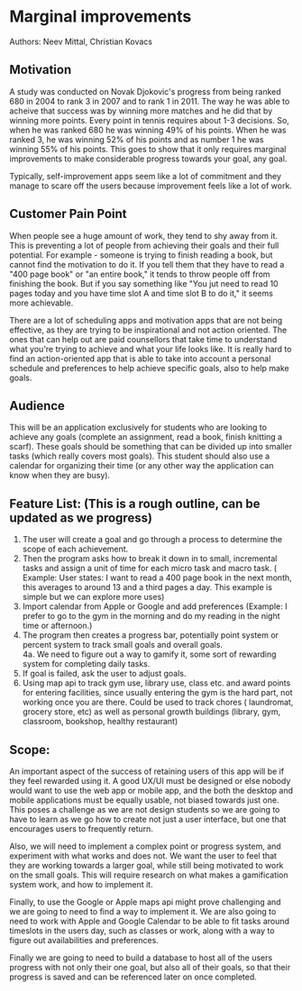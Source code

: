 # Marginal improvements
Authors: Neev Mittal, Christian Kovacs

## Motivation 
A study was conducted on Novak Djokovic's progress from being ranked 680 in 2004 to rank 3 in 2007 and to rank 1 in 2011. 
The way he was able to acheive that success was by winning more matches and he did that by winning more points.
Every point in tennis requires about 1-3 decisions. So, when he was ranked 680 he was winning 49% of his points. 
When he was ranked 3, he was winning 52% of his points and as number 1 he was winning 55% of his points. 
This goes to show that it only requires marginal improvements to make considerable progress towards your goal, any goal. 

Typically, self-improvement apps seem like a lot of commitment and they manage to scare off the users because improvement feels like a lot of work. 

## Customer Pain Point
When people see a huge amount of work, they tend to shy away from it. 
This is preventing a lot of people from achieving their goals and their full potential.
For example - someone is trying to finish reading a book, but cannot find the motivation to do it. 
If you tell them that they have to read a "400 page book" or "an entire book," it tends to throw people off from finishing the book. 
But if you say something like "You jut need to read 10 pages today and you have time slot A and time slot B to do it," it seems more achievable. 

There are a lot of scheduling apps and motivation apps that are not being effective, as they are trying to be inspirational and not action oriented. 
The ones that can help out are paid counsellors that take time to understand what you're trying to achieve and what your life looks like. 
It is really hard to find an action-oriented app that is able to take into account a personal schedule and preferences to help achieve specific goals, also to help make goals. 

## Audience
This will be an application exclusively for students who are looking to achieve any goals (complete an assignment, read a book, finish knitting a scarf). 
These goals should be something that can be divided up into smaller tasks (which really covers most goals). 
This student should also use a calendar for organizing their time (or any other way the application can know when they are busy).


## Feature List: (This is a rough outline, can be updated as we progress)
1. The user will create a goal and go through a process to determine the scope of each achievement.
2. Then the program asks how to break it down in to small, incremental tasks and assign a unit of time for each micro task and macro task. ( Example: User states: I want to read a 400 page book in the next month, this averages to around 13 and a third pages a day.  This example is simple but we can explore more uses)
3. Import calendar from Apple or Google and add preferences (Example: I prefer to go to the gym in the morning and do my reading in the night time or afternoon.)
4. The program then creates a progress bar, potentially point system or percent system to track small goals and overall goals.  
4a. We need to figure out a way to gamify it, some sort of rewarding system for completing daily tasks.
5. If goal is failed, ask the user to adjust goals. 
6. Using map api to track gym use, library use, class etc. and award points for entering facilities, since usually entering the gym is the hard part, not working once you are there.  Could be used to track chores ( laundromat, grocery store, etc) as well as personal growth buildings (library, gym, classroom, bookshop, healthy restaurant)

## Scope:
An important aspect of the success of retaining users of this app will be if they feel rewarded using it.  A good UX/UI must be designed or else nobody would want to use the web app or mobile app, and the both the desktop and mobile applications must be equally usable, not biased towards just one.  This poses a challenge as we are not design students so we are going to have to learn as we go how to create not just a user interface, but one that encourages users to frequently return.

Also, we will need to implement a complex point or progress system, and experiment with what works and does not.  We want the user to feel that they are working towards a larger goal, while still being motivated to work on the small goals.  This will require research on what makes a gamification system work, and how to implement it.

Finally, to use the Google or Apple maps api might prove challenging and we are going to need to find a way to implement it.  We are also going to need to work with Apple and Google Calendar to be able to fit tasks around timeslots in the users day, such as classes or work, along with a way to figure out availabilities and preferences.  

Finally we are going to need to build a database to host all of the users progress with not only their one goal, but also all of their goals, so that their progress is saved and can be referenced later on once completed.
